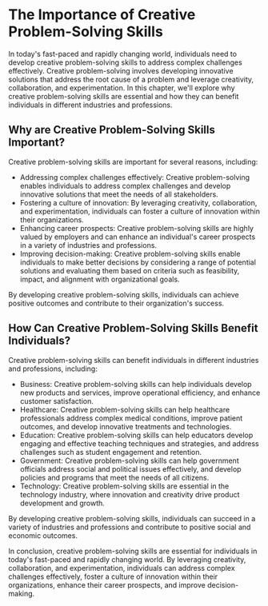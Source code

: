 The Importance of Creative Problem-Solving Skills
===============================================================

In today's fast-paced and rapidly changing world, individuals need to develop creative problem-solving skills to address complex challenges effectively. Creative problem-solving involves developing innovative solutions that address the root cause of a problem and leverage creativity, collaboration, and experimentation. In this chapter, we'll explore why creative problem-solving skills are essential and how they can benefit individuals in different industries and professions.

Why are Creative Problem-Solving Skills Important?
--------------------------------------------------

Creative problem-solving skills are important for several reasons, including:

* Addressing complex challenges effectively: Creative problem-solving enables individuals to address complex challenges and develop innovative solutions that meet the needs of all stakeholders.
* Fostering a culture of innovation: By leveraging creativity, collaboration, and experimentation, individuals can foster a culture of innovation within their organizations.
* Enhancing career prospects: Creative problem-solving skills are highly valued by employers and can enhance an individual's career prospects in a variety of industries and professions.
* Improving decision-making: Creative problem-solving skills enable individuals to make better decisions by considering a range of potential solutions and evaluating them based on criteria such as feasibility, impact, and alignment with organizational goals.

By developing creative problem-solving skills, individuals can achieve positive outcomes and contribute to their organization's success.

How Can Creative Problem-Solving Skills Benefit Individuals?
------------------------------------------------------------

Creative problem-solving skills can benefit individuals in different industries and professions, including:

* Business: Creative problem-solving skills can help individuals develop new products and services, improve operational efficiency, and enhance customer satisfaction.
* Healthcare: Creative problem-solving skills can help healthcare professionals address complex medical conditions, improve patient outcomes, and develop innovative treatments and technologies.
* Education: Creative problem-solving skills can help educators develop engaging and effective teaching techniques and strategies, and address challenges such as student engagement and retention.
* Government: Creative problem-solving skills can help government officials address social and political issues effectively, and develop policies and programs that meet the needs of all citizens.
* Technology: Creative problem-solving skills are essential in the technology industry, where innovation and creativity drive product development and growth.

By developing creative problem-solving skills, individuals can succeed in a variety of industries and professions and contribute to positive social and economic outcomes.

In conclusion, creative problem-solving skills are essential for individuals in today's fast-paced and rapidly changing world. By leveraging creativity, collaboration, and experimentation, individuals can address complex challenges effectively, foster a culture of innovation within their organizations, enhance their career prospects, and improve decision-making.
